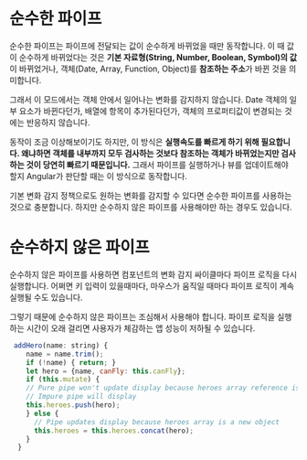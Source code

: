 # 순수한 파이프
순수한 파이프는 파이프에 전달되는 값이 순수하게 바뀌었을 때만 동작합니다. 이 때 값이 순수하게 바뀌었다는 것은 **기본 자료형(String, Number, Boolean, Symbol)의 값**이 바뀌었거나, 객체(Date, Array, Function, Object)를 **참조하는 주소**가 바뀐 것을 의미합니다.

그래서 이 모드에서는 객체 안에서 일어나는 변화를 감지하지 않습니다. Date 객체의 일부 요소가 바뀐다던가, 배열에 항목이 추가된다던가, 객체의 프로퍼티값이 변경되는 것에는 반응하지 않습니다.

동작이 조금 이상해보이기도 하지만, 이 방식은 **실행속도를 빠르게 하기 위해 필요합니다. 왜냐하면 객체를 내부까지 모두 검사하는 것보다 참조하는 객체가 바뀌었는지만 검사하는 것이 당연히 빠르기 때문입니다.** 그래서 파이프를 실행하거나 뷰를 업데이트해야 할지 Angular가 판단할 때는 이 방식으로 동작합니다.

기본 변화 감지 정책으로도 원하는 변화를 감지할 수 있다면 순수한 파이프를 사용하는 것으로 충분합니다. 하지만 순수하지 않은 파이프를 사용해야만 하는 경우도 있습니다.


# 순수하지 않은 파이프
순수하지 않은 파이프를 사용하면 컴포넌트의 변화 감지 싸이클마다 파이프 로직을 다시 실행합니다. 어쩌면 키 입력이 있을때마다, 마우스가 움직일 때마다 파이프 로직이 계속 실행될 수도 있습니다.

그렇기 때문에 순수하지 않은 파이프는 조심해서 사용해야 합니다. 파이프 로직을 실행하는 시간이 오래 걸리면 사용자가 체감하는 앱 성능이 저하될 수 있습니다.
```js
 addHero(name: string) {
    name = name.trim();
    if (!name) { return; }
    let hero = {name, canFly: this.canFly};
    if (this.mutate) {
    // Pure pipe won't update display because heroes array reference is unchanged
    // Impure pipe will display
    this.heroes.push(hero);
    } else {
      // Pipe updates display because heroes array is a new object
      this.heroes = this.heroes.concat(hero);
    }
  }
```